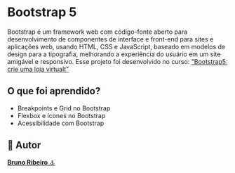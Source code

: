 # Bootstrap 5
 
Bootstrap é um framework web com código-fonte aberto para desenvolvimento de componentes de interface e front-end para sites e aplicações web, usando HTML, CSS e JavaScript, baseado em modelos de design para a tipografia, melhorando a experiência do usuário em um site amigável e responsivo. Esse projeto foi desenvolvido no curso: <a href="https://cursos.alura.com.br/course/bootstrap5-crie-loja-virtual">"Bootstrap5: crie uma loja virtualt"</a>

## O que foi aprendido?
- Breakpoints e Grid no Bootstrap
- Flexbox e ícones no Bootstrap
- Acessibilidade com Bootstrap

<h2>🧐 Autor</h2>
<a href="https://github.com/brdoliveira" title="Github"><b>Bruno Ribeiro</b> ⚓</a>
